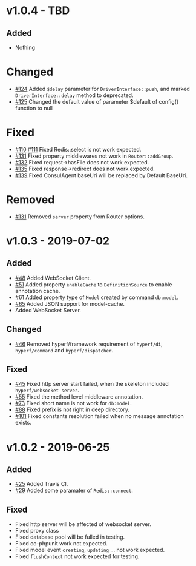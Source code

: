 # v1.0.4 - TBD

## Added

- Nothing

# Changed

- [#124](https://github.com/hyperf-cloud/hyperf/pull/124) Added `$delay` parameter for `DriverInterface::push`, and marked `DriverInterface::delay` method to deprecated. 
- [#125](https://github.com/hyperf-cloud/hyperf/pull/125) Changed the default value of parameter $default of config() function to null

# Fixed

- [#110](https://github.com/hyperf-cloud/hyperf/pull/110) [#111](https://github.com/hyperf-cloud/hyperf/pull/111) Fixed Redis::select is not work expected.
- [#131](https://github.com/hyperf-cloud/hyperf/pull/131) Fixed property middlewares not work in `Router::addGroup`.
- [#132](https://github.com/hyperf-cloud/hyperf/pull/132) Fixed request->hasFile does not work expected.
- [#135](https://github.com/hyperf-cloud/hyperf/pull/135) Fixed response->redirect does not work expected.
- [#139](https://github.com/hyperf-cloud/hyperf/pull/139) Fixed ConsulAgent baseUri will be replaced by Default BaseUri.

# Removed

- [#131](https://github.com/hyperf-cloud/hyperf/pull/131) Removed `server` property from Router options.

# v1.0.3 - 2019-07-02

## Added

- [#48](https://github.com/hyperf-cloud/hyperf/pull/48) Added WebSocket Client.
- [#51](https://github.com/hyperf-cloud/hyperf/pull/51) Added property `enableCache` to `DefinitionSource` to enable annotation cache. 
- [#61](https://github.com/hyperf-cloud/hyperf/pull/61) Added property type of `Model` created by command `db:model`.
- [#65](https://github.com/hyperf-cloud/hyperf/pull/65) Added JSON support for model-cache.
- Added WebSocket Server.

## Changed

- [#46](https://github.com/hyperf-cloud/hyperf/pull/46) Removed hyperf/framework requirement of `hyperf/di`, `hyperf/command` and `hyperf/dispatcher`. 

## Fixed

- [#45](https://github.com/hyperf-cloud/hyperf/pull/55) Fixed http server start failed, when the skeleton included `hyperf/websocket-server`. 
- [#55](https://github.com/hyperf-cloud/hyperf/pull/55) Fixed the method level middleware annotation. 
- [#73](https://github.com/hyperf-cloud/hyperf/pull/73) Fixed short name is not work for `db:model`.
- [#88](https://github.com/hyperf-cloud/hyperf/pull/88) Fixed prefix is not right in deep directory.
- [#101](https://github.com/hyperf-cloud/hyperf/pull/101) Fixed constants resolution failed when no message annotation exists.

# v1.0.2 - 2019-06-25

## Added

- [#25](https://github.com/hyperf-cloud/hyperf/pull/25) Added Travis CI.
- [#29](https://github.com/hyperf-cloud/hyperf/pull/29) Added some paramater of `Redis::connect`.

## Fixed

- Fixed http server will be affected of websocket server.
- Fixed proxy class 
- Fixed database pool will be fulled in testing.
- Fixed co-phpunit work not expected.
- Fixed model event `creating`, `updating` ... not work expected.
- Fixed `flushContext` not work expected for testing.
